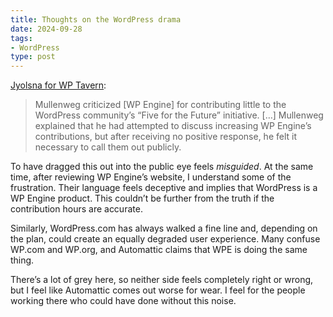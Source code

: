 ```yaml
---
title: Thoughts on the WordPress drama
date: 2024-09-28
tags:
- WordPress
type: post
---
```


[Jyolsna for WP Tavern](https://wptavern.com/highlights-from-matt-mullenwegs-spiciest-word-camp-presentation-at-wordcamp-us-2024):

> Mullenweg criticized [WP Engine] for contributing little to the WordPress community’s “Five for the Future” initiative. […] Mullenweg explained that he had attempted to discuss increasing WP Engine’s contributions, but after receiving no positive response, he felt it necessary to call them out publicly.

To have dragged this out into the public eye feels *misguided*. At the same time, after reviewing WP Engine’s website, I understand some of the frustration. Their language feels deceptive and implies that WordPress is a WP Engine product. This couldn’t be further from the truth if the contribution hours are accurate.

Similarly, WordPress.com has always walked a fine line and, depending on the plan, could create an equally degraded user experience. Many confuse WP.com and WP.org, and Automattic claims that WPE is doing the same thing.

There’s a lot of grey here, so neither side feels completely right or wrong, but I feel like Automattic comes out worse for wear. I feel for the people working there who could have done without this noise.